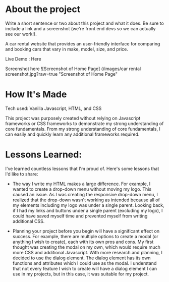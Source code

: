 # About the project
Write a short sentence or two about this project and what it does.
 Be sure to include a link and a screenshot (we're front end devs so we can actually see our work!).

A car rental website that provides an user-friendly interface for comparing and booking cars that vary in make, model, size, and price.

Live Demo : Here

Screenshot here
![Screenshot of Home Page] (/images/car rental screenshot.jpg?raw=true "Screenshot of Home Page"


# How It's Made
Tech used: Vanilla Javascript, HTML, and CSS

This project was purposely created without relying on Javascript frameworks or CSS frameworks to demonstrate my strong understanding of core fundamentals.
From my strong understanding of core fundamentals, I can easily and quickly learn any additional frameworks required.

# Lessons Learned:
I've learned countless lessons that I'm proud of. Here's some lessons that I'd like to share: 

* The way I write my HTML makes a large difference. For example, I wanted to create a drop-down menu without moving my logo. This caused an issue. As I was creating the responsive drop-down menu, I realized that the drop-down wasn't working as intended because all of my elements including my logo was under a single parent. Looking back, if I had my links and buttons under a single parent (excluding my logo), I could have saved myself time and prevented myself from writing additional CSS.

* Planning your project before you begin will have a significant effect on success. For example, there are multiple options to create a modal (or anything I wish to create), each with its own pros and cons. My first thought was creating the modal on my own, which would require much more CSS and additional Javascript. With more research and planning, I decided to use the dialog element. The dialog element has its own functions and attributes which I could use as the modal. I understand that not every feature I wish to create will have a dialog element I can use in my projects, but in this case, it was suitable for my project.
